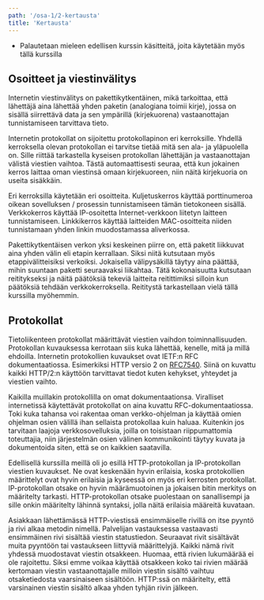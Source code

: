 ```yaml
---
path: '/osa-1/2-kertausta'
title: 'Kertausta'
---
```


<text-box variant='learningObjectives' name='Oppimistavoitteet'>

- Palautetaan mieleen edellisen kurssin käsitteitä, joita käytetään myös tällä kurssilla

</text-box>

## Osoitteet ja viestinvälitys

Internetin viestinvälitys on pakettikytkentäinen, mikä tarkoittaa, että lähettäjä aina lähettää yhden paketin (analogiana toimii kirje), jossa on sisällä siirrettävä data ja sen ympärillä (kirjekuorena) vastaanottajan tunnistamiseen tarvittava tieto.

Internetin protokollat on sijoitettu protokollapinon eri kerroksille. Yhdellä kerroksella olevan protokollan ei tarvitse tietää mitä sen ala- ja yläpuolella on. Sille riittää tarkastella kyseisen protokollan lähettäjän ja vastaanottajan välistä viestien vaihtoa. Tästä automaattisesti seuraa, että kun jokainen kerros laittaa oman viestinsä omaan kirjekuoreen, niin näitä kirjekuoria on useita sisäkkäin.

<quiz id="d8699894-f94e-50b4-ae68-e768d0808018"></quiz>

Eri kerroksilla käytetään eri osoitteita. Kuljetuskerros käyttää porttinumeroa oikean sovelluksen / prosessin tunnistamiseen tämän tietokoneen sisällä. Verkkokerros käyttää IP-osoitetta Internet-verkkoon liitetyn laitteen tunnistamiseen. Linkkikerros käyttää laitteiden MAC-osoitteita niiden tunnistamaan yhden linkin muodostamassa aliverkossa.

<quiz id="3278b786-eb14-52d2-820f-b04ddc618350"></quiz>

Pakettikytkentäisen verkon yksi keskeinen piirre on, että paketit liikkuvat aina yhden välin eli etapin kerrallaan. Siksi niitä kutsutaan myös etappivälitteisiksi verkoiksi. Jokaisella välipysäkillä täytyy aina päättää, mihin suuntaan paketti seuraavaksi liikahtaa. Tätä kokonaisuutta kutsutaan reititykseksi ja näitä päätöksiä tekeviä laitteita reitittimiksi silloin kun päätöksiä tehdään verkkokerroksella. Reititystä tarkastellaan vielä tällä kurssilla myöhemmin.

## Protokollat

Tietoliikenteen protokollat määrittävät viestien vaihdon toiminnallisuuden. Protokollan kuvauksessa kerrotaan siis kuka lähettää, kenelle, mitä ja millä ehdoilla.  Internetin protokollien kuvaukset ovat IETF:n RFC dokumentaatiossa. Esimerkiksi HTTP versio 2 on [RFC7540](https://tools.ietf.org/html/rfc7540). Siinä on kuvattu kaikki HTTP/2:n käyttöön tarvittavat tiedot kuten kehykset, yhteydet ja viestien vaihto.

Kaikilla muillakin protokollilla on omat dokumentaationsa. Viralliset internetissä käytettävät protokollat on aina kuvattu RFC-dokumentaatiossa. Toki kuka tahansa voi rakentaa oman verkko-ohjelman ja käyttää omien ohjelman osien välillä ihan sellaista protokollaa kuin haluaa. Kuitenkin jos tarvitaan laajoja verkkosovelluksia, joilla on toisistaan riippumattomia toteuttajia, niin järjestelmän osien välinen kommunikointi täytyy kuvata ja dokumentoida siten, että se on kaikkien saatavilla.

Edellisellä kurssilla meillä oli jo esillä HTTP-protokollan ja IP-protokollan viestien kuvaukset. Ne ovat keskenään hyvin erilaisia, koska protokollien määrittelyt ovat hyvin erilaisia ja kyseessä on myös eri kerrosten protokollat. IP-protokollan otsake on hyvin määrämuotoinen ja jokaisen bitin merkitys on määritelty tarkasti.  HTTP-protokollan otsake puolestaan on sanallisempi ja sille onkin määritelty lähinnä syntaksi, jolla näitä erilaisia määreitä kuvataan.

Asiakkaan lähettämässä HTTP-viestissä ensimmäiselle rivillä on itse pyyntö ja rivi alkaa metodin nimellä. Palvelijan vastauksessa vastaavasti ensimmäinen rivi sisältää viestin statustiedon. Seuraavat rivit sisältävät muita pyyntöön tai vastaukseen liittyviä määrittelyjä. Kaikki nämä rivit yhdessä muodostavat viestin otsakkeen. Huomaa, että rivien lukumäärää ei ole rajoitettu. Siksi emme voikaa käyttää otsakkeen koko tai rivien määrää kertomaan viestin vastaanottajalle milloin viestin sisältö vaihtuu otsaketiedosta vaarsinaiseen sisältöön. HTTP:ssä on määritelty, että varsinainen viestin sisältö alkaa yhden tyhjän rivin jälkeen.


<quiz id="668753b7-34b4-5d81-9abe-816a409cb16f"></quiz>


